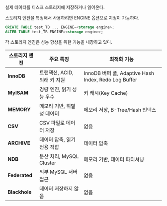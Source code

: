 실제 데이터를 디스크 스토리지에 저장하거나 읽어온다.

스토리지 엔진을 특정해서 사용하려면 ENGINE 옵션으로 지정이 가능하다.
```SQL
CREATE TABLE test_TB ... ENGINE=<storage engine>;
ALTER TABLE test_TB ENGINE=<storage engine>;
```


각 스토리지 엔진은 성능 향상을 위한 기능을 내장하고 있다.

| **스토리지 엔진**   | **주요 특징**            | **최적화 기능**                                        |
| ------------- | -------------------- | ------------------------------------------------- |
| **InnoDB**    | 트랜잭션, ACID, 외래 키 지원  | InnoDB 버퍼 풀, Adaptive Hash Index, Redo Log Buffer |
| **MyISAM**    | 경량 엔진, 읽기 성능 우수      | 키 캐시(Key Cache)                                   |
| **MEMORY**    | 메모리 기반, 휘발성 데이터      | 메모리 저장, B-Tree/Hash 인덱스                           |
| **CSV**       | CSV 파일로 데이터 저장       | 없음                                                |
| **ARCHIVE**   | 데이터 압축, 읽기 전용 적합     | 데이터 압축                                            |
| **NDB**       | 분산 처리, MySQL Cluster | 메모리 기반, 데이터 파티셔닝                                  |
| **Federated** | 외부 MySQL 서버 접근       | 없음                                                |
| **Blackhole** | 데이터 저장하지 않음          | 없음                                                |

